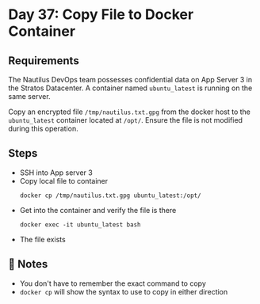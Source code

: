 # Day 37: Copy File to Docker Container

## Requirements
The Nautilus DevOps team possesses confidential data on App Server 3 in the Stratos Datacenter. A container named `ubuntu_latest` is running on the same server.

Copy an encrypted file `/tmp/nautilus.txt.gpg` from the docker host to the `ubuntu_latest` container located at `/opt/`. Ensure the file is not modified during this operation.

## Steps
- SSH into App server 3
- Copy local file to container
  ```console
  docker cp /tmp/nautilus.txt.gpg ubuntu_latest:/opt/
  ```
- Get into the container and verify the file is there
  ```console
  docker exec -it ubuntu_latest bash
  ```
- The file exists

## 📝 Notes
- You don't have to remember the exact command to copy
- `docker cp` will show the syntax to use to copy in either direction
